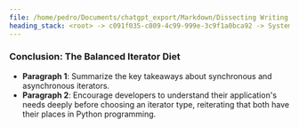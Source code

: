 ```yaml
---
file: /home/pedro/Documents/chatgpt_export/Markdown/Dissecting Writing Style Topics.md
heading_stack: <root> -> c091f035-c809-4c99-999e-3c9f1a0bca92 -> System -> 4e26b9e5-7363-4eac-9fb3-e6fd55f02123 -> System -> aaa25e2d-f881-450a-9ac5-02b072f07858 -> User -> 67069467-5e90-4551-8707-782ef7e5155b -> Assistant -> Writing Style Analysis -> Ten Topics with Heading Outlines for Similar Dissection -> aaa2aaf6-a3f4-40d3-9cb3-e2dd0330500a -> User -> c9eb3cf7-892d-4f42-832f-a784e780d05e -> Assistant -> Comprehensive Analysis of the Writing Style -> 10 Topics with Outlines for Headings -> 1. Understanding Python's Decorators -> aaa23978-80f1-4fee-88bf-334965678a1e -> User -> 758e9cec-bea5-4f76-ac6c-be6bb51a482c -> Assistant -> Comprehensive Analysis of the Writing Style of the Post -> aaa2bfb0-6fa7-4832-97b1-8cb6f06ff066 -> User -> 06bf9663-7e46-478f-833f-87d30d37fec4 -> Assistant -> Introduction: The Asynchronous and Synchronous Dilemma -> Part 1: Understanding Synchronous Iterators -> Part 2: Delving into Asynchronous Iterators -> Part 3: Comparative Analysis -> Conclusion: The Balanced Iterator Diet
---
```

### Conclusion: The Balanced Iterator Diet

- **Paragraph 1**: Summarize the key takeaways about synchronous and asynchronous iterators.
- **Paragraph 2**: Encourage developers to understand their application's needs deeply before choosing an iterator type, reiterating that both have their places in Python programming.

